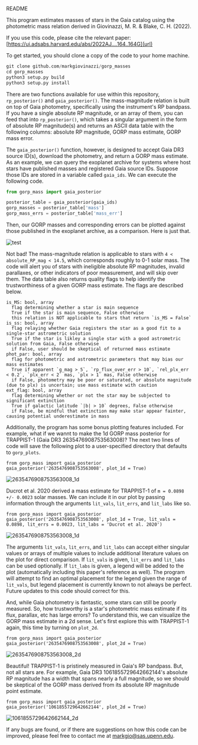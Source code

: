 README

This program estimates masses of stars in the Gaia catalog using the photometric mass relation derived in Giovinazzi, M. R. & Blake, C. H. (2022).

If you use this code, please cite the relevant paper:
[https://ui.adsabs.harvard.edu/abs/2022AJ....164..164G](url)

To get started, you should clone a copy of the code to your home machine.

```python
git clone github.com/markgiovinazzi/gorp_masses
cd gorp_masses
python3 setup.py build
python3 setup.py install
```

There are two functions available for use within this repository, `rp_posterior()` and `gaia_posterior()`. The mass-magnitude relation is built on top of Gaia photometry, specifically using the instrument's RP bandpass. If you have a single absolute RP magnitude, or an array of them, you can feed that into `rp_posterior()`, which takes a singular argument in the form of absolute RP magnitude(s) and returns an ASCII data table with the following columns: absolute RP magnitude, GORP mass estimate, GORP mass error.

The `gaia_posterior()` function, however, is designed to accept Gaia DR3 source ID(s), download the photometry, and return a GORP mass estimate. As an example, we can query the exoplanet archive for systems where host stars have published masses and registered Gaia source IDs. Suppose those IDs are stored in a variable called `gaia_ids`. We can execute the following code.

```python
from gorp_mass import gaia_posterior

posterior_table = gaia_posterior(gaia_ids)
gorp_masses = posterior_table['mass']
gorp_mass_errs = posterior_table['mass_err']
```

Then, our GORP masses and corresponding errors can be plotted against those published in the exoplanet archive, as a comparison. Here is just that.

![test](https://user-images.githubusercontent.com/14206224/211969877-5eae4ee3-f63f-4e9f-8e0a-a9a73e1515c2.jpeg)

Not bad! The mass-magnitude relation is applicable to stars with `4 < absolute_RP_mag < 14.5`, which corresponds roughly to 0-1 solar mass. The code will alert you of stars with ineligible absolute RP magnitudes, invalid parallaxes, or other indicators of poor measurement, and will skip over them. The data table also returns quality flags to help identify the trustworthiness of a given GORP mass estimate. The flags are described below.

```
is_MS: bool, array
  flag determining whether a star is main sequence
  True if the star is main sequence, False otherwise
  this relation is NOT applicable to stars that return `is_MS = False`
is_ss: bool, array
  flag relaying whether Gaia registers the star as a good fit to a single-star astrometric solution
  True if the star is likley a single star with a good astrometric solution from Gaia, False otherwise
  if False, user should be skeptical of returned mass estimate
phot_par: bool, array
  flag for photometric and astrometric parameters that may bias our mass estimates
  True if apparent `g_mag > 5`, `rp_flux_over_err > 10`, `rel_plx_err < 0.2`, `plx_err < 2` mas, `plx > 1` mas, False otherwise
  if False, photometry may be poor or saturated, or absolute magnitude (due to plx) is uncertain; use mass estimate with caution
ext_flag: bool, array
  flag determining whether or not the star may be subjected to significant extinction
  True if galactic latitude `|b| > 10` degrees, False otherwise
  if False, be mindful that extinction may make star appear fainter, causing potential underestimate in mass
```

Additionally, the program has some bonus plotting features included. For example, what if we wannt to make the 1d GORP mass posterior for TRAPPIST-1 (Gaia DR3 2635476908753563008)? The next two lines of code will save the following plot to a user-specified directory that defaults to `gorp_plots`.

```
from gorp_mass import gaia_posterior
gaia_posterior('2635476908753563008', plot_1d = True)
```

![2635476908753563008_1d](https://user-images.githubusercontent.com/14206224/211975098-2bb889a7-9732-45f4-b77e-70eadadfe611.jpeg)

Ducrot et al. 2020 derived a mass estimate for TRAPPIST-1 of `m = 0.0898 +/- 0.0023` solar masses. We can include it in our plot by passing information through the arguments `lit_vals`, `lit_errs`, and `lit_labs` like so.

```
from gorp_mass import gaia_posterior
gaia_posterior('2635476908753563008', plot_1d = True, lit_vals = 0.0898, lit_errs = 0.0023, lit_labs = 'Ducrot et al. 2020')
```

![2635476908753563008_1d](https://user-images.githubusercontent.com/14206224/211978009-e78a445e-186e-43cd-bc7a-87aa4b6abc71.jpeg)

The arguments `lit_vals`, `lit_errs`, and `lit_labs` can accept either singular values or arrays of multiple values to include additional literature values on the plot for direct comparison. If `lit_vals` is given, `lit_errs` and `lit_labs` can be used optionally. If `lit_labs` is given, a legend will be added to the plot (automatically including this paper's reference as well). The program will attempt to find an optimal placement for the legend given the range of `lit_vals`, but legend placement is currently known to not always be perfect. Future updates to this code should correct for this.

And, while Gaia photometry is fantastic, some stars can still be poorly measured. So, how trustworthy is a star's photometric mass estimate if its flux, parallax, etc has large errors? To understand this, we can visualize the GORP mass estimate in a 2d sense. Let's first explore this with TRAPPIST-1 again, this time by turning on `plot_2d`.

```
from gorp_mass import gaia_posterior
gaia_posterior('2635476908753563008', plot_2d = True)
```

![2635476908753563008_2d](https://user-images.githubusercontent.com/14206224/211978840-0e95dd09-bfdb-453e-906f-2d82c89e09c1.jpeg)

Beautiful! TRAPPIST-1 is pristinely measured in Gaia's RP bandpass. But, not all stars are. For example, Gaia DR3 1061855729642662144's absolute RP magnitude has a width that spans nearly a full magnitude, so we should be skeptical of the GORP mass derived from its absolute RP magnitude point estimate.

```
from gorp_mass import gaia_posterior
gaia_posterior('1061855729642662144', plot_2d = True)
```

![1061855729642662144_2d](https://user-images.githubusercontent.com/14206224/211983210-101de1d6-0538-4bd4-bf8e-af0437086df3.jpeg)

If any bugs are found, or if there are suggestions on how this code can be improved, please feel free to contact me at markgio@sas.upenn.edu.
